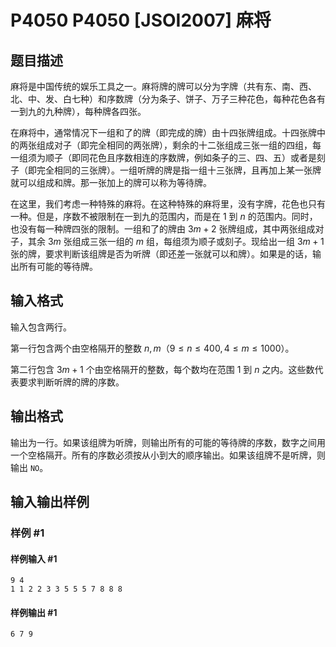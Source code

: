 # P4050 P4050 [JSOI2007] 麻将

## 题目描述

麻将是中国传统的娱乐工具之一。麻将牌的牌可以分为字牌（共有东、南、西、北、中、发、白七种）和序数牌（分为条子、饼子、万子三种花色，每种花色各有一到九的九种牌），每种牌各四张。

在麻将中，通常情况下一组和了的牌（即完成的牌）由十四张牌组成。十四张牌中的两张组成对子（即完全相同的两张牌），剩余的十二张组成三张一组的四组，每一组须为顺子（即同花色且序数相连的序数牌，例如条子的三、四、五）或者是刻子（即完全相同的三张牌）。一组听牌的牌是指一组十三张牌，且再加上某一张牌就可以组成和牌。那一张加上的牌可以称为等待牌。

在这里，我们考虑一种特殊的麻将。在这种特殊的麻将里，没有字牌，花色也只有一种。但是，序数不被限制在一到九的范围内，而是在 $1$ 到 $n$ 的范围内。同时，也没有每一种牌四张的限制。一组和了的牌由 $3m + 2$ 张牌组成，其中两张组成对子，其余 $3m$ 张组成三张一组的 $m$ 组，每组须为顺子或刻子。现给出一组 $3m + 1$ 张的牌，要求判断该组牌是否为听牌（即还差一张就可以和牌）。如果是的话，输出所有可能的等待牌。

## 输入格式

输入包含两行。

第一行包含两个由空格隔开的整数 $n,m$（$9\le n\le 400, 4 \le m\le 1000$）。

第二行包含 $3m + 1$ 个由空格隔开的整数，每个数均在范围 $1$ 到 $n$ 之内。这些数代表要求判断听牌的牌的序数。

## 输出格式

输出为一行。如果该组牌为听牌，则输出所有的可能的等待牌的序数，数字之间用一个空格隔开。所有的序数必须按从小到大的顺序输出。如果该组牌不是听牌，则输出 ```NO```。

## 输入输出样例

### 样例 #1

#### 样例输入 #1

```
9 4
1 1 2 2 3 3 5 5 5 7 8 8 8
```

#### 样例输出 #1

```
6 7 9
```
